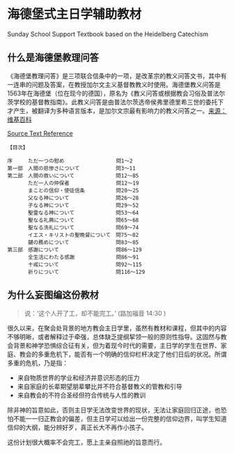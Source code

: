# 海德堡式主日学辅助教材

Sunday School Support Textbook based on the Heidelberg Catechism

## 什么是海德堡教理问答

《海德堡教理问答》是三项联合信条中的一项，是改革宗的教义问答文书，其中有一连串的问题及答案，在教授加尔文主义基督教教义时使用。海德堡教义问答是1563年在海德堡（位在现今的德国），原名为《教义问答或根据教会习俗及普法尔茨学校的基督教指南》。此教义问答是由普法尔茨选帝侯弗里德里希三世的委托下才产生，被翻译为多种语言版本，是加尔文宗最有影响力的教义问答之一。[来源：维基百科](https://zh.wikipedia.org/wiki/%E6%B5%B7%E5%BE%B7%E5%A0%A1%E8%A6%81%E7%90%86%E5%95%8F%E7%AD%94)

[Source Text Reference](https://www.crcna.org/welcome/beliefs/confessions/heidelberg-catechism)

```
【目次】

序　　　ただ一つの慰め　　　　　　　　　　問1～2
第一部　人間の悲惨さについて　　　　　　　問3～11
第二部　人間の救いについて　　　　　　　　問12～85
　　　　ただ一人の仲保者　　　　　　　　　問12～19
　　　　まことの信仰・使徒信条　　　　　　問20～25
　　　　父なる神について　　　　　　　　　問26～28
　　　　子なる神について　　　　　　　　　問29～52
　　　　聖霊なる神について　　　　　　　　問53～64
　　　　聖なる礼典について　　　　　　　　問65～68
　　　　聖なる洗礼について　　　　　　　　問69～74
　　　　イエス・キリストの聖晩餐について　問75～82
　　　　鍵の務めについて　　　　　　　　　問83～85
第三部　感謝について　　　　　　　　　　　問86～129
　　　　全生活にわたる感謝　　　　　　　　問86～91
　　　　十戒について　　　　　　　　　　　問92～115
　　　　祈りについて　　　　　　　　　　　問116～129
```

## 为什么妄图编这份教材

> 说：‘这个人开了工，却不能完工。’ (路加福音 14:30 )

很久以来，在聚会处背景的地方教会主日学里，虽然有教材和课程，但其中的内容不够明晰，或者解释过于牵强，总体缺乏提纲挈领一般的原则性指导。这固然与教会背景和神学恐惧综合征有关，但为着现今时代的需要，主日学的学生在世界、家庭、教会的多重危机下，能否有一个明确的信仰栏杆决定了他们日后的状况。所谓多重的危机，乃是指：

* 来自物质世界的学业和经济并意识形态的压力
* 来自家庭的长辈期望朋辈攀比并不符合基督教义的管教和引导
* 来自教会的不符合圣经但符合传统与人性的教训

除非神的旨意如此，否则主日学无法改变世界的现状，无法让家庭回归正途，也恐怕不能一一归正教会的偏差，但主日学可以给出一份完整的信仰边界，叫学生知道信仰的大纲，能分辨好歹，真正长大不再作小孩子。

这份计划很大概率不会完工，愿上主亲自照祂的旨意而行。